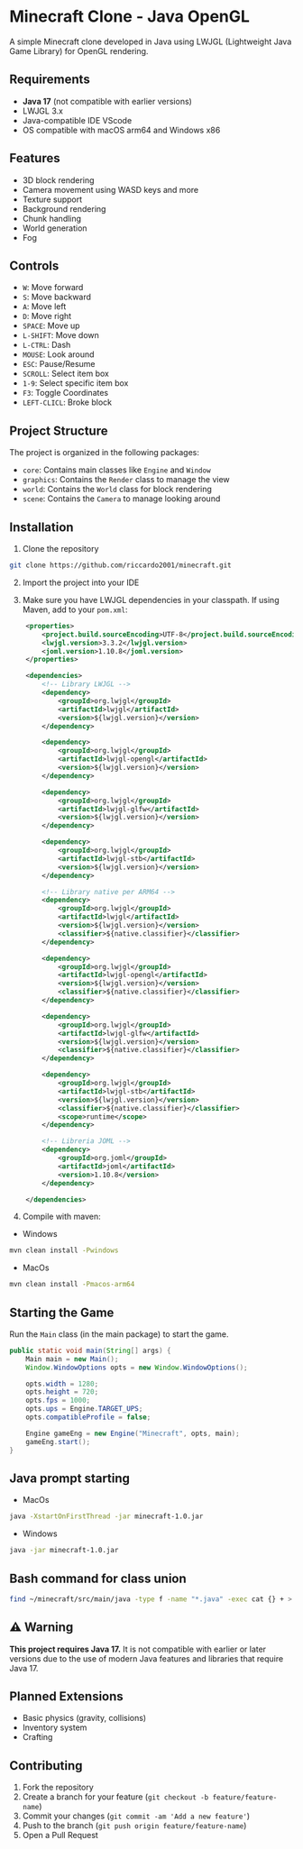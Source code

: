 # Minecraft Clone - Java OpenGL

A simple Minecraft clone developed in Java using LWJGL (Lightweight Java Game Library) for OpenGL rendering.

## Requirements

- **Java 17** (not compatible with earlier versions)
- LWJGL 3.x
- Java-compatible IDE VScode
- OS compatible with macOS arm64 and Windows x86

## Features

- 3D block rendering
- Camera movement using WASD keys and more
- Texture support
- Background rendering
- Chunk handling
- World generation
- Fog

## Controls

- `W`: Move forward
- `S`: Move backward
- `A`: Move left
- `D`: Move right
- `SPACE`: Move up
- `L-SHIFT`: Move down
- `L-CTRL`: Dash
- `MOUSE`: Look around
- `ESC`: Pause/Resume
- `SCROLL`: Select item box
- `1-9`: Select specific item box
- `F3`: Toggle Coordinates
- `LEFT-CLICL`: Broke block


## Project Structure

The project is organized in the following packages:

- `core`: Contains main classes like `Engine` and `Window`
- `graphics`: Contains the `Render` class to manage the view
- `world`: Contains the `World` class for block rendering
- `scene`: Contains the `Camera` to manage looking around

## Installation

1. Clone the repository

```bash
git clone https://github.com/riccardo2001/minecraft.git
```

2. Import the project into your IDE

3. Make sure you have LWJGL dependencies in your classpath. If using Maven, add to your `pom.xml`:

```xml
    <properties>
        <project.build.sourceEncoding>UTF-8</project.build.sourceEncoding>
        <lwjgl.version>3.3.2</lwjgl.version>
        <joml.version>1.10.8</joml.version>
    </properties>

    <dependencies>
        <!-- Library LWJGL -->
        <dependency>
            <groupId>org.lwjgl</groupId>
            <artifactId>lwjgl</artifactId>
            <version>${lwjgl.version}</version>
        </dependency>

        <dependency>
            <groupId>org.lwjgl</groupId>
            <artifactId>lwjgl-opengl</artifactId>
            <version>${lwjgl.version}</version>
        </dependency>

        <dependency>
            <groupId>org.lwjgl</groupId>
            <artifactId>lwjgl-glfw</artifactId>
            <version>${lwjgl.version}</version>
        </dependency>

        <dependency>
            <groupId>org.lwjgl</groupId>
            <artifactId>lwjgl-stb</artifactId>
            <version>${lwjgl.version}</version>
        </dependency>

        <!-- Library native per ARM64 -->
        <dependency>
            <groupId>org.lwjgl</groupId>
            <artifactId>lwjgl</artifactId>
            <version>${lwjgl.version}</version>
            <classifier>${native.classifier}</classifier>
        </dependency>

        <dependency>
            <groupId>org.lwjgl</groupId>
            <artifactId>lwjgl-opengl</artifactId>
            <version>${lwjgl.version}</version>
            <classifier>${native.classifier}</classifier>
        </dependency>

        <dependency>
            <groupId>org.lwjgl</groupId>
            <artifactId>lwjgl-glfw</artifactId>
            <version>${lwjgl.version}</version>
            <classifier>${native.classifier}</classifier>
        </dependency>

        <dependency>
            <groupId>org.lwjgl</groupId>
            <artifactId>lwjgl-stb</artifactId>
            <version>${lwjgl.version}</version>
            <classifier>${native.classifier}</classifier>
            <scope>runtime</scope>
        </dependency>

        <!-- Libreria JOML -->
        <dependency>
            <groupId>org.joml</groupId>
            <artifactId>joml</artifactId>
            <version>1.10.8</version>
        </dependency>

    </dependencies>
```

4. Compile with maven:

- Windows

```bash
mvn clean install -Pwindows
```

- MacOs

```bash
mvn clean install -Pmacos-arm64
```

## Starting the Game

Run the `Main` class (in the main package) to start the game.

```java
public static void main(String[] args) {
    Main main = new Main();
    Window.WindowOptions opts = new Window.WindowOptions();

    opts.width = 1280;
    opts.height = 720;
    opts.fps = 1000;
    opts.ups = Engine.TARGET_UPS;
    opts.compatibleProfile = false;

    Engine gameEng = new Engine("Minecraft", opts, main);
    gameEng.start();
}
```

## Java prompt starting

- MacOs

```bash
java -XstartOnFirstThread -jar minecraft-1.0.jar
```

- Windows

```bash
java -jar minecraft-1.0.jar
```

## Bash command for class union

```bash
find ~/minecraft/src/main/java -type f -name "*.java" -exec cat {} + > output.txt
```

## ⚠️ Warning

**This project requires Java 17.** It is not compatible with earlier or later versions due to the use of modern Java features and libraries that require Java 17.

## Planned Extensions

- Basic physics (gravity, collisions)
- Inventory system
- Crafting

## Contributing

1. Fork the repository
2. Create a branch for your feature (`git checkout -b feature/feature-name`)
3. Commit your changes (`git commit -am 'Add a new feature'`)
4. Push to the branch (`git push origin feature/feature-name`)
5. Open a Pull Request
